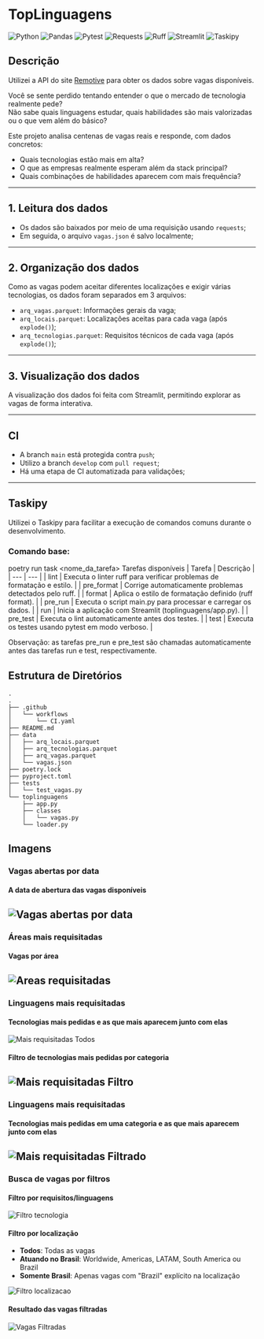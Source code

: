 # TopLinguagens  
![Python](https://img.shields.io/badge/Python-3.12%2B-2a9d8f) 
![Pandas](https://img.shields.io/badge/Pandas-2.3.0-e9c46a) 
![Pytest](https://img.shields.io/badge/Pytest-8.4.0-e76f51) 
![Requests](https://img.shields.io/badge/Requests-2.32.4-f4a261) 
![Ruff](https://img.shields.io/badge/Ruff-0.11.13-8a4fff) 
![Streamlit](https://img.shields.io/badge/Streamlit-1.45.1-ff4b4b) ![Taskipy](https://img.shields.io/badge/Taskipy-1.14.1-2e7d32)  

## Descrição

Utilizei a API do site [Remotive](https://remotive.com/) para obter os dados sobre vagas disponíveis.

Você se sente perdido tentando entender o que o mercado de tecnologia realmente pede?  
Não sabe quais linguagens estudar, quais habilidades são mais valorizadas ou o que vem além do básico?

Este projeto analisa centenas de vagas reais e responde, com dados concretos:

- Quais tecnologias estão mais em alta?  
- O que as empresas realmente esperam além da stack principal?  
- Quais combinações de habilidades aparecem com mais frequência?

---

## 1. Leitura dos dados

- Os dados são baixados por meio de uma requisição usando `requests`;
- Em seguida, o arquivo `vagas.json` é salvo localmente;

---

## 2. Organização dos dados

Como as vagas podem aceitar diferentes localizações e exigir várias tecnologias, os dados foram separados em 3 arquivos:

- `arq_vagas.parquet`: Informações gerais da vaga;  
- `arq_locais.parquet`: Localizações aceitas para cada vaga (após `explode()`);  
- `arq_tecnologias.parquet`: Requisitos técnicos de cada vaga (após `explode()`);  

---

## 3. Visualização dos dados

A visualização dos dados foi feita com Streamlit, permitindo explorar as vagas de forma interativa.

---

## CI

- A branch `main` está protegida contra `push`;  
- Utilizo a branch `develop` com `pull request`;  
- Há uma etapa de CI automatizada para validações;

---

## Taskipy

Utilizei o Taskipy para facilitar a execução de comandos comuns durante o desenvolvimento.

### Comando base:


poetry run task <nome_da_tarefa>
Tarefas disponíveis
| Tarefa | Descrição |
| --- | --- |
| lint | Executa o linter ruff para verificar problemas de formatação e estilo. |
| pre_format | Corrige automaticamente problemas detectados pelo ruff. |
| format | Aplica o estilo de formatação definido (ruff format). |
| pre_run | Executa o script main.py para processar e carregar os dados. |
| run | Inicia a aplicação com Streamlit (toplinguagens/app.py). |
| pre_test | Executa o lint automaticamente antes dos testes. |
| test | Executa os testes usando pytest em modo verboso. |

Observação: as tarefas pre_run e pre_test são chamadas automaticamente antes das tarefas run e test, respectivamente.

## Estrutura de Diretórios
<pre lang="markdown"><code>.
.
├── .github
│   └── workflows
│       └── CI.yaml
├── README.md
├── data
│   ├── arq_locais.parquet
│   ├── arq_tecnologias.parquet
│   ├── arq_vagas.parquet
│   └── vagas.json
├── poetry.lock
├── pyproject.toml
├── tests
│   └── test_vagas.py
└── toplinguagens
    ├── app.py
    ├── classes
    │   └── vagas.py
    └── loader.py
</code></pre>

## Imagens

### Vagas abertas por data  
#### A data de abertura das vagas disponíveis
![Vagas abertas por data](toplinguagens/img/Vagas_abertas_data.png)
---
### Áreas mais requisitadas 
#### Vagas por área
![Areas requisitadas](toplinguagens/img/Areas_requisitadas.png)
---
### Linguagens mais requisitadas  
#### Tecnologias mais pedidas e as que mais aparecem junto com elas
![Mais requisitadas Todos](toplinguagens/img/Principais_requisitos_todos.png)

#### Filtro de tecnologias mais pedidas por categoria
![Mais requisitadas Filtro](toplinguagens/img/Principais_requisitos_filtro.png)
---
### Linguagens mais requisitadas  
#### Tecnologias mais pedidas em uma categoria e as que mais aparecem junto com elas
![Mais requisitadas Filtrado](toplinguagens/img/Principais_requisitos_filtrado.png)
---
### Busca de vagas por filtros  

#### Filtro por requisitos/linguagens  
![Filtro tecnologia](toplinguagens/img/Filtro_requisitos.png)

#### Filtro por localização
- **Todos**: Todas as vagas  
- **Atuando no Brasil**: Worldwide, Americas, LATAM, South America ou Brazil
- **Somente Brasil**: Apenas vagas com "Brazil" explícito na localização

![Filtro localizacao](toplinguagens/img/Filtro_localizacao.png)

#### Resultado das vagas filtradas  
![Vagas Filtradas](toplinguagens/img/Vagas_filtradas.png)
